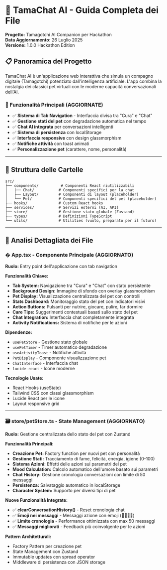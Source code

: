 # 🐾 TamaChat AI - Guida Completa dei File

**Progetto:** Tamagotchi AI Companion per Hackathon  
**Data Aggiornamento:** 26 Luglio 2025  
**Versione:** 1.0.0 Hackathon Edition  

## 📋 Panoramica del Progetto

TamaChat AI è un'applicazione web interattiva che simula un compagno digitale (Tamagotchi) potenziato dall'intelligenza artificiale. L'app combina la nostalgia dei classici pet virtuali con le moderne capacità conversazionali dell'AI.

### 🎯 Funzionalità Principali (AGGIORNATE)
- ✅ **Sistema di Tab Navigation** - Interfaccia divisa tra "Cura" e "Chat"
- ✅ **Gestione stati del pet** con degradazione automatica nel tempo
- ✅ **Chat AI integrata** per conversazioni intelligenti
- ✅ **Sistema di persistenza** con localStorage
- ✅ **Interfaccia responsive** con design glassmorphism
- ✅ **Notifiche attività** con toast animati
- ✅ **Personalizzazione pet** (carattere, nome, personalità)

---

## 📁 Struttura delle Cartelle

```
src/
├── components/          # Componenti React riutilizzabili
│   ├── Chat/           # Componenti specifici per la chat
│   ├── Layout/         # Componenti di layout (placeholder)
│   └── Pet/            # Componenti specifici del pet (placeholder)
├── hooks/              # Custom React hooks
├── services/           # Servizi esterni (AI, API)
├── store/              # Gestione stato globale (Zustand)
├── types/              # Definizioni TypeScript
└── utils/              # Utilities (vuoto, preparato per il futuro)
```

---

## 📄 Analisi Dettagliata dei File

### � **App.tsx** - Componente Principale (AGGIORNATO)
**Ruolo:** Entry point dell'applicazione con tab navigation

**Funzionalità Chiave:**
- **Tab System:** Navigazione tra "Cura" e "Chat" con stato persistente
- **Background Design:** Immagine di sfondo con overlay glassmorphism
- **Pet Display:** Visualizzazione centralizzata del pet con controlli
- **Stats Dashboard:** Monitoraggio stato del pet con indicatori visivi
- **Action Buttons:** Pulsanti per nutrire, giocare, pulire, far dormire
- **Care Tips:** Suggerimenti contestuali basati sullo stato del pet
- **Chat Integration:** Interfaccia chat completamente integrata
- **Activity Notifications:** Sistema di notifiche per le azioni

**Dipendenze:**
- `usePetStore` - Gestione stato globale
- `usePetTimer` - Timer automatico degradazione
- `useActivityToast` - Notifiche attività
- `PetDisplay` - Componente visualizzazione pet
- `ChatInterface` - Interfaccia chat
- `lucide-react` - Icone moderne

**Tecnologie Usate:**
- React Hooks (useState)
- Tailwind CSS con classi glassmorphism
- Lucide React per le icone
- Layout responsive grid

---

### 🗃️ **store/petStore.ts** - State Management (AGGIORNATO)
**Ruolo:** Gestione centralizzata dello stato del pet con Zustand

**Funzionalità Principali:**
- **Creazione Pet:** Factory function per nuovi pet con personalità
- **Gestione Stati:** Tracciamento di fame, felicità, energia, igiene (0-100)
- **Sistema Azioni:** Effetti delle azioni sui parametri del pet
- **Mood Calculation:** Calcolo automatico dell'umore basato sui parametri
- **Chat History:** Gestione cronologia conversazioni con limite di 50 messaggi
- **Persistenza:** Salvataggio automatico in localStorage
- **Character System:** Supporto per diversi tipi di pet

**Nuove Funzionalità Integrate:**
- ✅ **clearConversationHistory()** - Reset cronologia chat
- ✅ **Emoji nei messaggi** - Messaggi azione con emoji (🍖🎾🛁💤)
- ✅ **Limite cronologia** - Performance ottimizzata con max 50 messaggi
- ✅ **Messaggi migliorati** - Feedback più coinvolgente per le azioni

**Pattern Architetturali:**
- Factory Pattern per creazione pet
- State Management con Zustand
- Immutable updates con spread operator
- Middleware di persistenza con JSON storage
